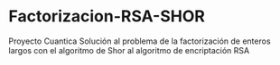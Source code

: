 # Factorizacion-RSA-SHOR
Proyecto Cuantica Solución al problema de la factorización de enteros largos con el algoritmo de Shor al algoritmo de encriptación RSA
